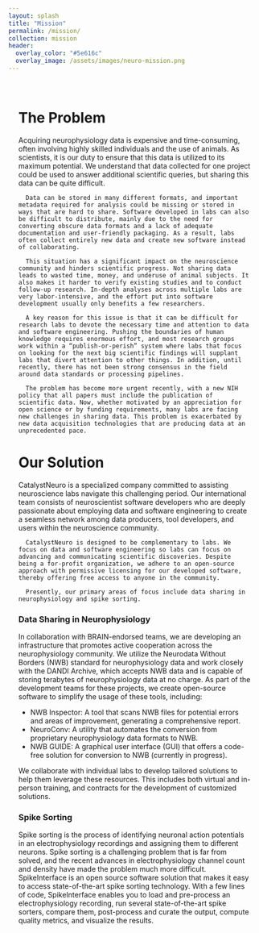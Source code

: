 ```yaml
---
layout: splash
title: "Mission"
permalink: /mission/
collection: mission
header:
  overlay_color: "#5e616c"
  overlay_image: /assets/images/neuro-mission.png
---
```


<style>
  body {
    background-image: url("/assets/images/gradient2update.jpg");
    background-size: cover;
  }
  .mission-content {
    background: none;
    padding: 20px;
  }
</style>
<div class="mission-content">
<h1>The Problem</h1>
<p>Acquiring neurophysiology data is expensive and time-consuming, often involving highly skilled individuals and the use of animals. As scientists, it is our duty to ensure that this data is utilized to its maximum potential. We understand that data collected for one project could be used to answer additional scientific queries, but sharing this data can be quite difficult.

      Data can be stored in many different formats, and important metadata required for analysis could be missing or stored in ways that are hard to share. Software developed in labs can also be difficult to distribute, mainly due to the need for converting obscure data formats and a lack of adequate documentation and user-friendly packaging. As a result, labs often collect entirely new data and create new software instead of collaborating.

      This situation has a significant impact on the neuroscience community and hinders scientific progress. Not sharing data leads to wasted time, money, and underuse of animal subjects. It also makes it harder to verify existing studies and to conduct follow-up research. In-depth analyses across multiple labs are very labor-intensive, and the effort put into software development usually only benefits a few researchers.

      A key reason for this issue is that it can be difficult for research labs to devote the necessary time and attention to data and software engineering. Pushing the boundaries of human knowledge requires enormous effort, and most research groups work within a “publish-or-perish” system where labs that focus on looking for the next big scientific findings will supplant labs that divert attention to other things. In addition, until recently, there has not been strong consensus in the field around data standards or processing pipelines.

      The problem has become more urgent recently, with a new NIH policy that all papers must include the publication of scientific data. Now, whether motivated by an appreciation for open science or by funding requirements, many labs are facing new challenges in sharing data. This problem is exacerbated by new data acquisition technologies that are producing data at an unprecedented pace.
</p>
<h1>Our Solution</h1>
<p>
      CatalystNeuro is a specialized company committed to assisting neuroscience labs navigate this challenging period. Our international team consists of neuroscientist software developers who are deeply passionate about employing data and software engineering to create a seamless network among data producers, tool developers, and users within the neuroscience community. 

      CatalystNeuro is designed to be complementary to labs. We focus on data and software engineering so labs can focus on advancing and communicating scientific discoveries. Despite being a for-profit organization, we adhere to an open-source approach with permissive licensing for our developed software, thereby offering free access to anyone in the community. 

      Presently, our primary areas of focus include data sharing in neurophysiology and spike sorting.
</p>
      <h3>Data Sharing in Neurophysiology</h3>
<p>
      In collaboration with BRAIN-endorsed teams, we are developing an infrastructure that promotes active cooperation across the neurophysiology community. We utilize the Neurodata Without Borders (NWB) standard for neurophysiology data and work closely with the DANDI Archive, which accepts NWB data and is capable of storing terabytes of neurophysiology data at no charge. As part of the development teams for these projects, we create open-source software to simplify the usage of these tools, including:
</p>
      <ul>
      <li>NWB Inspector: A tool that scans NWB files for potential errors and areas of improvement, generating a comprehensive report.</li>
      <li>NeuroConv: A utility that automates the conversion from proprietary neurophysiology data formats to NWB.</li>
      <li>NWB GUIDE: A graphical user interface (GUI) that offers a code-free solution for conversion to NWB (currently in progress).</li>
      </ul>
<p>
      We collaborate with individual labs to develop tailored solutions to help them leverage these resources. This includes both virtual and in-person training, and contracts for the development of customized solutions.
</p>
      <h3>Spike Sorting</h3>
    <p>
      Spike sorting is the process of identifying neuronal action potentials in an electrophysiology recordings and assigning them to different neurons. Spike sorting is a challenging problem that is far from solved, and the recent advances in electrophysiology channel count and density have made the problem much more difficult. SpikeInterface is an open source software solution that makes it easy to access state-of-the-art spike sorting technology. With a few lines of code, SpikeInterface enables you to load and pre-process an electrophysiology recording, run several state-of-the-art spike sorters, compare them, post-process and curate the output, compute quality metrics, and visualize the results.
</p>
</div>
